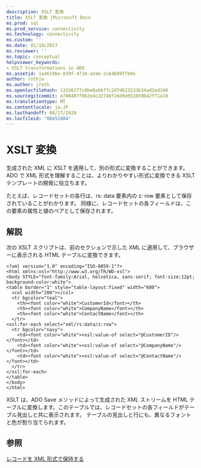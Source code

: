 ```yaml
---
description: XSLT 変換
title: XSLT 変換 |Microsoft Docs
ms.prod: sql
ms.prod_service: connectivity
ms.technology: connectivity
ms.custom: ''
ms.date: 01/19/2017
ms.reviewer: ''
ms.topic: conceptual
helpviewer_keywords:
- XSLT transformations in ADO
ms.assetid: 1a46196e-839f-4734-a59e-2c64609ffb9e
author: rothja
ms.author: jroth
ms.openlocfilehash: 13326277c0be8abbf7c2d7d623233b34ad2ed348
ms.sourcegitcommit: e700497f962e4c2274df16d9e651059b42ff1a10
ms.translationtype: MT
ms.contentlocale: ja-JP
ms.lasthandoff: 08/17/2020
ms.locfileid: "88452484"
---
```

# <a name="xslt-transformations"></a>XSLT 変換
生成された XML に XSLT を適用して、別の形式に変換することができます。 ADO で XML 形式を理解することは、よりわかりやすい形式に変換できる XSLT テンプレートの開発に役立ちます。  
  
 たとえば、レコードセットの各行は、rs: data 要素内の z: row 要素として保存されていることがわかります。 同様に、レコードセットの各フィールドは、この要素の属性と値のペアとして保存されます。  
  
## <a name="remarks"></a>解説  
 次の XSLT スクリプトは、前のセクションで示した XML に適用して、ブラウザーに表示される HTML テーブルに変換できます。  
  
```  
<?xml version="1.0" encoding="ISO-8859-1"?>  
<html xmlns:xsl="http://www.w3.org/TR/WD-xsl">  
<body STYLE="font-family:Arial, helvetica, sans-serif; font-size:12pt; background-color:white">  
<table border="1" style="table-layout:fixed" width="600">  
  <col width="200"></col>  
  <tr bgcolor="teal">  
    <th><font color="white">CustomerId</font></th>  
    <th><font color="white">CompanyName</font></th>  
    <th><font color="white">ContactName</font></th>  
  </tr>  
<xsl:for-each select="xml/rs:data/z:row">  
  <tr bgcolor="navy">  
    <td><font color="white"><xsl:value-of select="@CustomerID"/></font></td>  
    <td><font color="white"><xsl:value-of select="@CompanyName"/></font></td>  
    <td><font color="white"><xsl:value-of select="@ContactName"/></font></td>   
  </tr>  
</xsl:for-each>  
</table>  
</body>  
</html>  
```  
  
 XSLT は、ADO Save メソッドによって生成された XML ストリームを HTML テーブルに変換します。このテーブルでは、レコードセットの各フィールドがテーブル見出しと共に表示されます。 テーブルの見出しと行にも、異なるフォントと色が割り当てられます。  
  
## <a name="see-also"></a>参照  
 [レコードを XML 形式で保持する](../../../ado/guide/data/persisting-records-in-xml-format.md)
